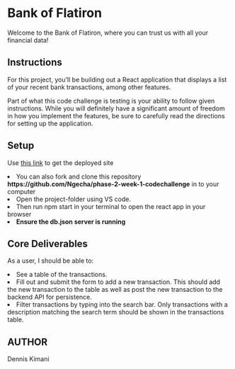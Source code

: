 # Bank of Flatiron
Welcome to the Bank of Flatiron, where you can trust us with all your financial data!

## Instructions
For this project, you’ll be building out a React application that displays a list of your recent bank transactions, among other features.

Part of what this code challenge is testing is your ability to follow given instructions. While you will definitely have a significant amount of freedom in how you implement the features, be sure to carefully read the directions for setting up the application.


## Setup 

Use <a href = https://phase-2-week-1-codechallenge-lemon.vercel.app>this link</a> to get the deployed site
<li>You can also fork and clone this repository <strong>https://github.com/Ngecha/phase-2-week-1-codechallenge</strong> in to your computer </li>
 <li>Open the project-folder using VS code.
<li>Then run npm start in your terminal to open the react app in your browser</li>
<li><b>Ensure the db.json server is running</b></li>

## Core Deliverables
As a user, I should be able to:
<li>
See a table of the transactions.<br></li>
<li>Fill out and submit the form to add a new transaction. This should add the new transaction to the table as well as post the new transaction to the backend API for persistence. <br></li>
<li>Filter transactions by typing into the search bar. Only transactions with a description matching the search term should be shown in the transactions table.<br></li>

## AUTHOR
Dennis Kimani